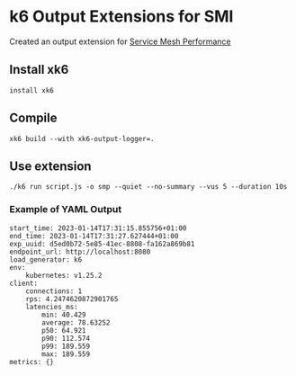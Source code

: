 #  k6 Output Extensions for SMI

Created an output extension for [Service Mesh Performance](https://smp-spec.io/)

## Install xk6
```
install xk6
```

## Compile 
```
xk6 build --with xk6-output-logger=.
```

## Use extension
```
./k6 run script.js -o smp --quiet --no-summary --vus 5 --duration 10s
```

### Example of YAML Output
```
start_time: 2023-01-14T17:31:15.855756+01:00
end_time: 2023-01-14T17:31:27.627444+01:00
exp_uuid: d5ed0b72-5e85-41ec-8808-fa162a869b81
endpoint_url: http://localhost:8080
load_generator: k6
env:
    kubernetes: v1.25.2
client:
    connections: 1
    rps: 4.2474620872901765
    latencies_ms:
        min: 40.429
        average: 78.63252
        p50: 64.921
        p90: 112.574
        p99: 189.559
        max: 189.559
metrics: {}
```